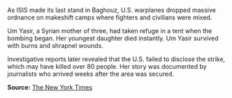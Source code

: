 
As ISIS made its last stand in Baghouz, U.S. warplanes dropped massive ordnance on makeshift camps where fighters and civilians were mixed.

Um Yasir, a Syrian mother of three, had taken refuge in a tent when the bombing began. Her youngest daughter died instantly. Um Yasir survived with burns and shrapnel wounds.

Investigative reports later revealed that the U.S. failed to disclose the strike, which may have killed over 80 people. Her story was documented by journalists who arrived weeks after the area was secured.

**Source:** [The New York Times](https://www.nytimes.com/2021/11/13/us/us-airstrikes-civilian-deaths.html)